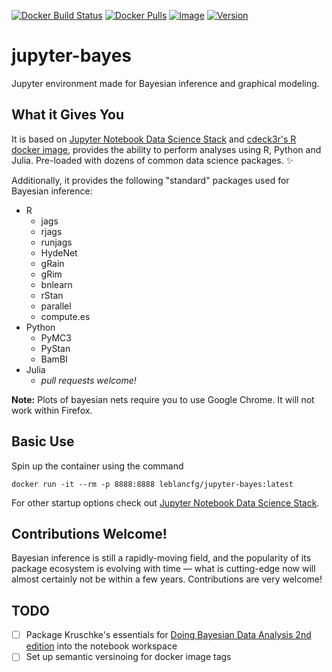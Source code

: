[![Docker Build Status](https://img.shields.io/docker/cloud/build/leblancfg/jupyter-bayes.svg)](https://cloud.docker.com/u/leblancfg/repository/docker/leblancfg/jupyter-bayes) [![Docker Pulls](https://img.shields.io/docker/pulls/leblancfg/jupyter-bayes.svg)](https://cloud.docker.com/u/leblancfg/repository/docker/leblancfg/jupyter-bayes) [![Image](https://images.microbadger.com/badges/image/leblancfg/jupyter-bayes.svg)](https://cloud.docker.com/u/leblancfg/repository/docker/leblancfg/jupyter-bayes) [![Version](https://images.microbadger.com/badges/version/leblancfg/jupyter-bayes.svg)](https://cloud.docker.com/u/leblancfg/repository/docker/leblancfg/jupyter-bayes)

# jupyter-bayes
Jupyter environment made for Bayesian inference and graphical modeling.

## What it Gives You
It is based on [Jupyter Notebook Data Science Stack](https://github.com/jupyter/docker-stacks/tree/master/datascience-notebook) and [cdeck3r's R docker image](https://github.com/cdeck3r/r-bayes), provides the ability to perform analyses using R, Python and Julia. Pre-loaded with dozens of common data science packages. ✨

Additionally, it provides the following "standard" packages used for Bayesian inference:

- R
  * jags
  * rjags
  * runjags
  * HydeNet
  * gRain
  * gRim
  * bnlearn
  * rStan
  * parallel
  * compute.es
- Python
  * PyMC3
  * PyStan
  * BamBI
- Julia
  * *pull requests welcome!*

**Note:** Plots of bayesian nets require you to use Google Chrome. It will not work within Firefox.

## Basic Use

Spin up the container using the command

```
docker run -it --rm -p 8888:8888 leblancfg/jupyter-bayes:latest
```

For other startup options check out [Jupyter Notebook Data Science Stack](https://github.com/jupyter/docker-stacks/tree/master/datascience-notebook).

## Contributions Welcome!

Bayesian inference is still a rapidly-moving field, and the popularity of its package ecosystem is evolving with time &mdash; what is cutting-edge now will almost certainly not be within a few years. Contributions are very welcome!

## TODO
* [ ] Package Kruschke's essentials for [Doing Bayesian Data Analysis 2nd edition](https://sites.google.com/site/doingbayesiandataanalysis/software-installation) into the notebook workspace
* [ ] Set up semantic versinoing for docker image tags
